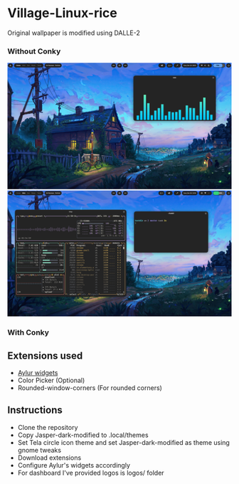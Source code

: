 # Village-Linux-rice
Original wallpaper is modified using DALLE-2
### Without Conky

<img src = "static/Wall1.png" />
<img src = "static/Wall2.png" />

### With Conky

## Extensions used

<ul>
<li><a href="https://extensions.gnome.org//extension/5338/aylurs-widgets/">Aylur widgets</a></li>
<li>Color Picker (Optional)</li>
<li>Rounded-window-corners (For rounded corners)</li>
</ul>

## Instructions

<ul>
<li> Clone the repository</li>
<li> Copy Jasper-dark-modified to .local/themes</li>
<li> Set Tela circle icon theme and set Jasper-dark-modified as theme using gnome tweaks</li>
<li> Download extensions</li>
<li> Configure Aylur's widgets accordingly</li>
<li> For dashboard I've provided logos is logos/ folder</li>
</ul>
